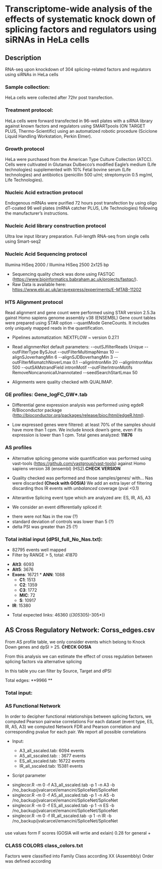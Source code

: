 # Transcriptome-wide analysis of the effects of systematic knock down of splicing factors and regulators using siRNAs in HeLa cells

## Description
RNA-seq upon knockdown of 304 splicing-related factors and regulators using siRNAs in HeLa cells

### Sample collection: 
HeLa cells were collected after 72hr post transfection. 

### Treatment protocol:
HeLa cells were forward transfected in 96-well plates with a siRNA library against known factors and regulators using SMARTpools (ON TARGET PLUS, Thermo-Scientific) using an automatized robotic procedure (Sciclone Liquid Handling Workstation, Perkin Elmer). 

### Growth protocol 
HeLa were purchased from the American Type Culture Collection (ATCC). Cells were cultivated in Glutamax Dulbecco’s modified Eagle’s medium (Life technologies) supplemented with 10% Fetal bovine serum (Life technologies) and antibiotics (penicillin 500 u/ml; streptomycin 0.5 mg/ml, Life Technologies).

### Nucleic Acid extraction protocol 
Endogenous	mRNAs were purified 72 hours post	 transfection by using	 oligo	 dT-coated 96 well plates	(mRNA catcher PLUS, Life Technologies) following the manufacturer’s instructions.	 

### Nucleic Acid library construction protocol
Ultra low input library preparation. Full-length RNA-seq from single cells using Smart-seq2

### Nucleic Acid Sequencing protocol
Illumina HiSeq 2000 / Illumina HiSeq 2500 2x125 bp

* Sequencing quality check was done using FASTQC (https://www.bioinformatics.babraham.ac.uk/projects/fastqc/). 
* Raw Data is available here: https://www.ebi.ac.uk/arrayexpress/experiments/E-MTAB-11202

### HTS Alignment protocol

Read alignment and gene count were performed using STAR version 2.5.3a gainst Homo sapiens genome assembly v38 (ENSEMBL) 
Gene count tables were prepared using STAR option --quantMode GeneCounts. It includes only uniquely mapped reads in the quantification.
* Pipelines automatization: NEXTFLOW  ~  version 0.27.1
* Read alignmenNot default parameters:
                --outSJfilterReads Unique 
                --outFilterType BySJout 
                --outFilterMultimapNmax 10 
                --alignSJoverhangMin 6 
                --alignSJDBoverhangMin 3 
                --outFilterMismatchNoverLmax 0.1 
                --alignIntronMin 20 
        	      --alignIntronMax 500 
	              --outSAMstrandField intronMotif 
                --outFilterIntronMotifs RemoveNoncanonicalUnannotated 
                --seedSearchStartLmax 50 

* Alignments were quality checked with QUALIMAP. 


### GE profiles: Gene_logFC_GW*.tab

* Differential gene expression analysis was performed using egdeR R/Bioconductor package (http://bioconductor.org/packages/release/bioc/html/edgeR.html).

* Low expressed genes were filtered: at least 70% of the samples should have more than 1 cpm. We include knock down’s gene, even if its expression is lower than 1 cpm. Total genes analyzed: **11876**

### AS profiles

* Alternative splicing genome wide quantification was performed using vast-tools (https://github.com/vastgroup/vast-tools) against Homo sapiens version 38 (ensembl) (HS2).**CHECK VERSION**

* Quality checked was performed and those  samples/genes/ with… Nas were discarded **(Check with GOSIA)**
We add an extra layer of filtering discarding thos IR events with *unbalanced* coverage (pval <0.1)

* Alterantive Splicing event type which are analyzed are: ES, IR, A5, A3

* We consider an event differentially spliced if:
- there were not Nas in the row (?)
- standard deviation of controls was lower than 5 (?)
- delta PSI was greater than 25 (?)

### Total initial input (dPSI_full_No_Nas.txt): 
* 82795 events well mapped
* Filter by RANGE > 5, total: 41870
 - **Alt3**: 6093
 - **Alt5**: 3676
 - **Exons**: 16721 
        *  **ANN**: 1088
	*  **C1**: 1513
	*  **C2**: 1359
	*  **C3**: 1772
	*  **MIC**: 72
	*  **S**: 10917 
 - **IR**:  15380
 
 
 * Total expected links: 46360 (*(305*305)-305*))
 
## AS Cross Regulatory Network: Corss_edges.csv
 From AS profile table, we only consider events which belong to Knock Down genes and  dpSI > 25. **CHECK GOSIA** 
 
 From this analysis we can estimate the effect of cross regulation between splicing factors via alternative splicing
 
 In this table you can filter by Source, Target and dPSI
 
 Total edges: **9966 **
 
 ### Total input:


### AS Functional Network

In order to decipher functional relationships between splicing factors, we computed Pearson pairwise correlations
For each dataset (event type, ES, IR, A5, A3) we computed Network FDR and  Pearson correlation and corresponding pvalue for each pair. We report all possible correlations

* Input:

     - A3_all_sscaled.tab: 6094 events
     - A5_all_sscaled.tab: : 3677 events
     - ES_all_sscaled.tab: 16722 events
     - IR_all_sscaled.tab: 15381 events 
     
* Script parameter	

- singlecor.R -m 0 -f A3_all_sscaled.tab  -p  1 -n A3 -b /no_backup/jvalcarcel/emancini/SpliceNet/SpliceNet
- singlecor.R -m 0 -f A5_all_sscaled.tab  -p 1 -n A5 -b /no_backup/jvalcarcel/emancini/SpliceNet/SpliceNet
- singlecor.R -m 0 -f ES_all_sscaled.tab  -p 1 -n ES -b /no_backup/jvalcarcel/emancini/SpliceNet/SpliceNet
- singlecor.R -m 0 -f IR_all_sscaled.tab  -p 1 -n IR -b /no_backup/jvalcarcel/emancini/SpliceNet/SpliceNet

### 
use values form F scores (GOSIA will wrtie and exlain)
0.28 for general + 

### CLASS COLORS class_colors.txt
Factors were classified into  Family Class according XX
(Assembbly) Order was defined according
